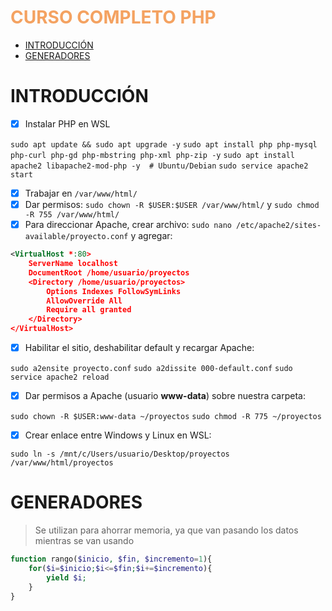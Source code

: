 <h1 style="color:#f4a261">CURSO COMPLETO PHP</h1>

- [INTRODUCCIÓN](#introducción)
- [GENERADORES](#generadores)

# INTRODUCCIÓN

- [x] Instalar PHP en WSL

```sudo apt update && sudo apt upgrade -y```
```sudo apt install php php-mysql php-curl php-gd php-mbstring php-xml php-zip -y```
```sudo apt install apache2 libapache2-mod-php -y  # Ubuntu/Debian```
```sudo service apache2 start```

- [x] Trabajar en ```/var/www/html/```
- [x] Dar permisos: ```sudo chown -R $USER:$USER /var/www/html/``` y ```sudo chmod -R 755 /var/www/html/```
- [x] Para direccionar Apache, crear archivo: ```sudo nano /etc/apache2/sites-available/proyecto.conf``` y agregar:

```xml
<VirtualHost *:80>
    ServerName localhost
    DocumentRoot /home/usuario/proyectos
    <Directory /home/usuario/proyectos>
        Options Indexes FollowSymLinks
        AllowOverride All
        Require all granted
    </Directory>
</VirtualHost>
```
- [x] Habilitar el sitio, deshabilitar default y recargar Apache:

```sudo a2ensite proyecto.conf```
```sudo a2dissite 000-default.conf```
```sudo service apache2 reload```

- [x] Dar permisos a Apache (usuario __www-data__) sobre nuestra carpeta:

```sudo chown -R $USER:www-data ~/proyectos```
```sudo chmod -R 775 ~/proyectos```

- [x] Crear enlace entre Windows y Linux en WSL:

```sudo ln -s /mnt/c/Users/usuario/Desktop/proyectos /var/www/html/proyectos```


# GENERADORES

> Se utilizan para ahorrar memoria, ya que van pasando los datos mientras se van usando

```php
function rango($inicio, $fin, $incremento=1){
    for($i=$inicio;$i<=$fin;$i+=$incremento){
        yield $i;
    }
}
```
















